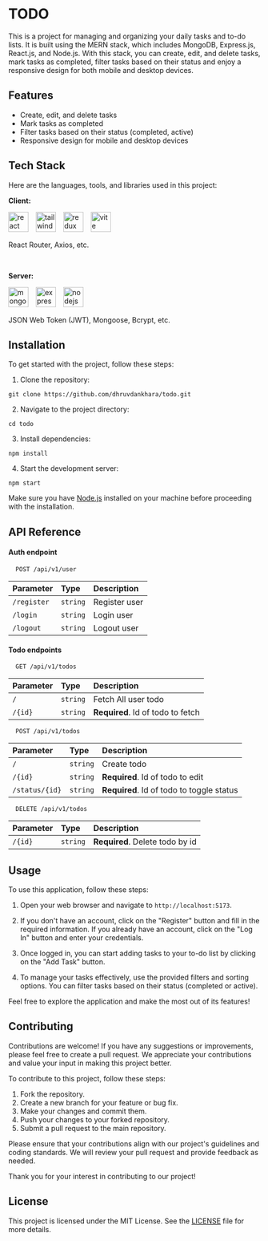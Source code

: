 # TODO

This is a project for managing and organizing your daily tasks and to-do lists. It is built using the MERN stack, which includes MongoDB, Express.js, React.js, and Node.js. With this stack, you can create, edit, and delete tasks, mark tasks as completed, filter tasks based on their status and enjoy a responsive design for both mobile and desktop devices.

## Features

- Create, edit, and delete tasks
- Mark tasks as completed
- Filter tasks based on their status (completed, active)
- Responsive design for mobile and desktop devices

## Tech Stack

Here are the languages, tools, and libraries used in this project:

**Client:**

<img src="https://skillicons.dev/icons?i=react" height="40" alt="react logo"  />
<img width="7">
<img src="https://skillicons.dev/icons?i=tailwind" height="40" alt="tailwindcss logo"  />
<img width="7">
<img src="https://skillicons.dev/icons?i=redux" height="40" alt="redux logo"  />
<img width="7">
<img src="https://skillicons.dev/icons?i=vite" height="40" alt="vite logo"  />
<img width="7">

React Router, Axios, etc.

<br>

**Server:**

<img src="https://skillicons.dev/icons?i=mongodb" height="40" alt="mongodb logo"  />
<img width="7">
<img src="https://skillicons.dev/icons?i=express" height="40" alt="express logo"  />
<img width="7">
<img src="https://skillicons.dev/icons?i=nodejs" height="40" alt="nodejs logo"  />
<img width="7">

JSON Web Token (JWT), Mongoose, Bcrypt, etc.

## Installation

To get started with the project, follow these steps:

1. Clone the repository:

```
git clone https://github.com/dhruvdankhara/todo.git
```

2. Navigate to the project directory:

```
cd todo
```

3. Install dependencies:

```
npm install
```

4. Start the development server:

```
npm start
```

Make sure you have [Node.js](https://nodejs.org) installed on your machine before proceeding with the installation.

## API Reference

#### Auth endpoint

```http
  POST /api/v1/user
```

| Parameter   | Type     | Description   |
| :---------- | :------- | :------------ |
| `/register` | `string` | Register user |
| `/login`    | `string` | Login user    |
| `/logout`   | `string` | Logout user   |

#### Todo endpoints

```http
  GET /api/v1/todos
```

| Parameter | Type     | Description                       |
| :-------- | :------- | :-------------------------------- |
| `/`       | `string` | Fetch All user todo               |
| `/{id}`   | `string` | **Required**. Id of todo to fetch |

```http
  POST /api/v1/todos
```

| Parameter      | Type     | Description                               |
| :------------- | :------- | :---------------------------------------- |
| `/`            | `string` | Create todo                               |
| `/{id}`        | `string` | **Required**. Id of todo to edit          |
| `/status/{id}` | `string` | **Required**. Id of todo to toggle status |

```http
  DELETE /api/v1/todos
```

| Parameter | Type     | Description                     |
| :-------- | :------- | :------------------------------ |
| `/{id}`   | `string` | **Required**. Delete todo by id |

## Usage

To use this application, follow these steps:

1. Open your web browser and navigate to `http://localhost:5173`.

2. If you don't have an account, click on the "Register" button and fill in the required information. If you already have an account, click on the "Log In" button and enter your credentials.

3. Once logged in, you can start adding tasks to your to-do list by clicking on the "Add Task" button.

4. To manage your tasks effectively, use the provided filters and sorting options. You can filter tasks based on their status (completed or active).

Feel free to explore the application and make the most out of its features!

## Contributing

Contributions are welcome! If you have any suggestions or improvements, please feel free to create a pull request. We appreciate your contributions and value your input in making this project better.

To contribute to this project, follow these steps:

1. Fork the repository.
2. Create a new branch for your feature or bug fix.
3. Make your changes and commit them.
4. Push your changes to your forked repository.
5. Submit a pull request to the main repository.

Please ensure that your contributions align with our project's guidelines and coding standards. We will review your pull request and provide feedback as needed.

Thank you for your interest in contributing to our project!

## License

This project is licensed under the MIT License. See the [LICENSE](LICENSE) file for more details.

